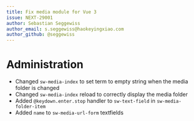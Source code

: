 ```yaml
---
title: Fix media module for Vue 3
issue: NEXT-29001
author: Sebastian Seggewiss
author_email: s.seggewiss@haokeyingxiao.com
author_github: @seggewiss
---
```

# Administration
* Changed `sw-media-index` to set term to empty string when the media folder is changed
* Changed `sw-media-index` reload to correctly display the media folder
* Added `@keydown.enter.stop` handler to `sw-text-field` in `sw-media-folder-item`
* Added `name` to `sw-media-url-form` textfields
